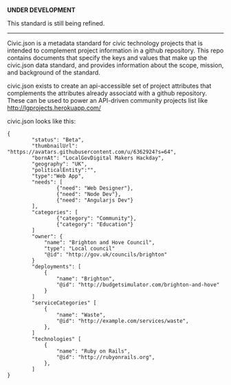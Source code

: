 **UNDER DEVELOPMENT**

This standard is still being refined.

---

Civic.json is a metadata standard for civic technology projects that is intended to complement project information in a github repository.  This repo contains documents that specify the keys and values that make up the civic.json data standard, and provides information about the scope, mission, and background of the standard.

civic.json exists to create an api-accessible set of project attributes that complements the attributes already associatd with a github repository.  These can be used to power an API-driven community projects list like http://lgprojects.herokuapp.com/

civic.json looks like this:

	{
	        "status": "Beta",
	        "thumbnailUrl": "https://avatars.githubusercontent.com/u/6362924?s=64",
	        "bornAt": "LocalGovDigital Makers Hackday",
	        "geography": "UK",
	        "politicalEntity":"",
	        "type":"Web App",
	        "needs": [
	                {"need": "Web Designer"},
	                {"need": "Node Dev"},
	                {"need": "Angularjs Dev"}
	        ],
	        "categories": [
	                {"category": "Community"},
	                {"category": "Education"}
	        ]
	        "owner": {
	        	"name": "Brighton and Hove Council",
	        	"type": "Local council"
	        	"@id": "http://gov.uk/councils/brighton"
	        }
	        "deployments": [
	        	{
	        		"name": "Brighton",
	        		"@id": "http://budgetsimulator.com/brighton-and-hove"
	        	}
	        ]
	        "serviceCategories" [
	        	{
	        		"name": "Waste",
	        		"@id": "http://example.com/services/waste",
	        	},
	        ]
	       	"technologies" [
	        	{
	        		"name": "Ruby on Rails",
	        		"@id": "http://rubyonrails.org",
	        	},
	        ]
	}
